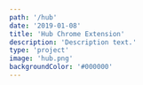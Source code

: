 ```yaml
---
path: '/hub'
date: '2019-01-08'
title: 'Hub Chrome Extension'
description: 'Description text.'
type: 'project'
image: 'hub.png'
backgroundColor: '#000000'
---
```


